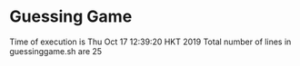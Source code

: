 # Guessing Game
Time of execution is Thu Oct 17 12:39:20 HKT 2019
Total number of lines in guessinggame.sh are
25
